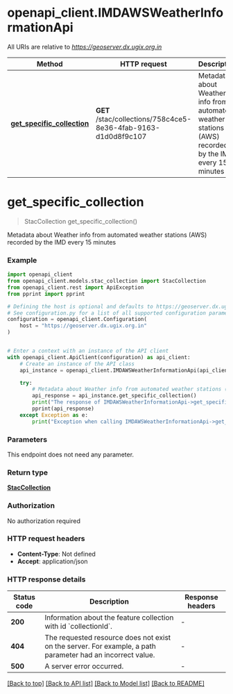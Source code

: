 # openapi_client.IMDAWSWeatherInformationApi

All URIs are relative to *https://geoserver.dx.ugix.org.in*

Method | HTTP request | Description
------------- | ------------- | -------------
[**get_specific_collection**](IMDAWSWeatherInformationApi.md#get_specific_collection) | **GET** /stac/collections/758c4ce5-8e36-4fab-9163-d1d0d8f9c107 | Metadata about Weather info from automated weather stations (AWS) recorded by the IMD every 15 minutes


# **get_specific_collection**
> StacCollection get_specific_collection()

Metadata about Weather info from automated weather stations (AWS) recorded by the IMD every 15 minutes

### Example


```python
import openapi_client
from openapi_client.models.stac_collection import StacCollection
from openapi_client.rest import ApiException
from pprint import pprint

# Defining the host is optional and defaults to https://geoserver.dx.ugix.org.in
# See configuration.py for a list of all supported configuration parameters.
configuration = openapi_client.Configuration(
    host = "https://geoserver.dx.ugix.org.in"
)


# Enter a context with an instance of the API client
with openapi_client.ApiClient(configuration) as api_client:
    # Create an instance of the API class
    api_instance = openapi_client.IMDAWSWeatherInformationApi(api_client)

    try:
        # Metadata about Weather info from automated weather stations (AWS) recorded by the IMD every 15 minutes
        api_response = api_instance.get_specific_collection()
        print("The response of IMDAWSWeatherInformationApi->get_specific_collection:\n")
        pprint(api_response)
    except Exception as e:
        print("Exception when calling IMDAWSWeatherInformationApi->get_specific_collection: %s\n" % e)
```



### Parameters

This endpoint does not need any parameter.

### Return type

[**StacCollection**](StacCollection.md)

### Authorization

No authorization required

### HTTP request headers

 - **Content-Type**: Not defined
 - **Accept**: application/json

### HTTP response details

| Status code | Description | Response headers |
|-------------|-------------|------------------|
**200** | Information about the feature collection with id &#x60;collectionId&#x60;. |  -  |
**404** | The requested resource does not exist on the server. For example, a path parameter had an incorrect value. |  -  |
**500** | A server error occurred. |  -  |

[[Back to top]](#) [[Back to API list]](../README.md#documentation-for-api-endpoints) [[Back to Model list]](../README.md#documentation-for-models) [[Back to README]](../README.md)

